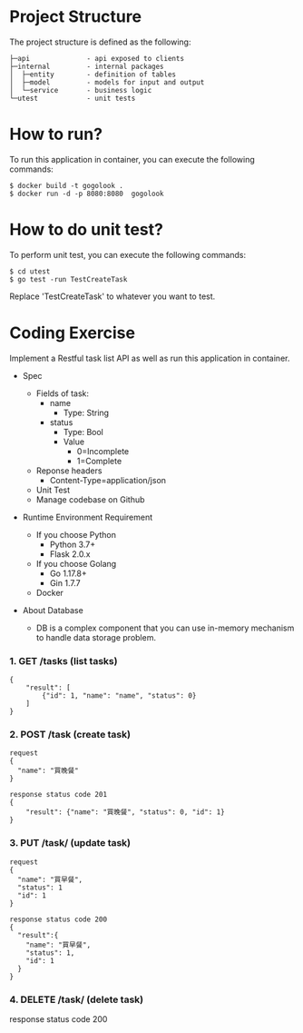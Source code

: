 # Project Structure

The project structure is defined as the following:
```
├─api              - api exposed to clients
├─internal         - internal packages
│  ├─entity        - definition of tables
│  ├─model         - models for input and output
│  └─service       - business logic
└─utest            - unit tests
```
# How to run?

To run this application in container, you can execute the following commands:

```
$ docker build -t gogolook .
$ docker run -d -p 8080:8080  gogolook
```

# How to do unit test?

To perform unit test, you can execute the following commands:

```
$ cd utest
$ go test -run TestCreateTask
```

Replace 'TestCreateTask' to whatever you want to test.

# Coding Exercise

Implement a Restful task list API as well as run this application in container.

- Spec
  - Fields of task:
      - name
          - Type: String
      - status
          - Type: Bool
          - Value
              - 0=Incomplete
              - 1=Complete
  - Reponse headers
      - Content-Type=application/json
  - Unit Test
  - Manage codebase on Github

- Runtime Environment Requirement
    - If you choose Python
        - Python 3.7+
        - Flask 2.0.x
    - If you choose Golang
        - Go 1.17.8+
        - Gin 1.7.7
    - Docker

- About Database
  - DB is a complex component that you can use in-memory mechanism to handle data storage problem.


### 1.  GET /tasks (list tasks)
```
{
    "result": [
        {"id": 1, "name": "name", "status": 0}
    ]
}
```

### 2.  POST /task  (create task)
```
request
{
  "name": "買晚餐"
}

response status code 201
{
    "result": {"name": "買晚餐", "status": 0, "id": 1}
}
```

### 3. PUT /task/<id> (update task)
```
request
{
  "name": "買早餐",
  "status": 1
  "id": 1
}

response status code 200
{
  "result":{
    "name": "買早餐",
    "status": 1,
    "id": 1
  }
}
```

### 4. DELETE /task/<id> (delete task)
response status code 200
